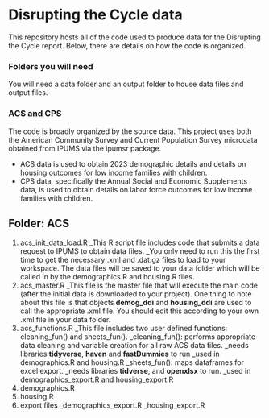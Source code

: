 # Disrupting the Cycle data
This repository hosts all of the code used to produce data for the Disrupting the Cycle report. Below, there are details on how the code is organized.

### Folders you will need
You will need a data folder and an output folder to house data files and output files.

### ACS and CPS
The code is broadly organized by the source data. This project uses both the American Community Survey and Current Population Survey microdata obtained from IPUMS via the ipumsr package.
* ACS data is used to obtain 2023 demographic details and details on housing outcomes for low income families with children.
* CPS data, specifically the Annual Social and Economic Supplements data, is used to obtain details on labor force outcomes for low income families with children.

## Folder: ACS
1. acs_init_data_load.R
   _This R script file includes code that submits a data request to IPUMS to obtain data files.
   _You only need to run this the first time to get the necessary .xml and .dat.gz files to load to your workspace. The data files will be saved to your data folder which will be called in by the demographics.R and housing.R files. 
2. acs_master.R
   _This file is the master file that will execute the main code (after the initial data is downloaded to your project). One thing to note about this file is that objects **demog_ddi** and **housing_ddi** are used to call the appropriate .xml file. You should edit this according to your own .xml file in your data folder.  
3. acs_functions.R
   _This file includes two user defined functions: cleaning_fun() and sheets_fun().
    _cleaning_fun(): performs appropriate data cleaning and variable creation for all raw ACS data files.
     _needs libraries **tidyverse**, **haven** and **fastDummies** to run
     _used in demographics.R and housing.R
    _sheets_fun(): maps dataframes for excel export.
     _needs libraries **tidverse**, and **openxlsx** to run.
     _used in demographics_export.R and housing_export.R
4. demographics.R
7. housing.R
8. export files
   _demographics_export.R
   _housing_export.R
